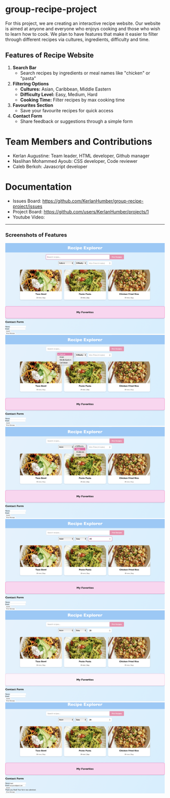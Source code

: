 # group-recipe-project
For this project, we are creating an interactive recipe website. Our website is aimed at anyone and everyone who enjoys cooking and those who wish to learn how to cook. We plan to have features that make it easier to filter through different recipes via cultures, ingredients, difficulty and time.
## Features of Recipe Website
1. **Search Bar**
   - Search recipes by ingredients or meal names like "chicken" or "pasta"
2. **Filtering Options**
   - **Cultures:** Asian, Caribbean, Middle Eastern
   - **Difficulty Level:** Easy, Medium, Hard 
   - **Cooking Time:** Filter recipes by max cooking time
3. **Favourites Section**
   - Save your favourite recipes for quick access
4. **Contact Form**
   - Share feedback or suggestions through a simple form
# Team Members and Contributions
- Kerlan Augustine: Team leader, HTML developer, Github manager
- Naslihan Mohammed Ayoub: CSS developer, Code reviewer
- Caleb Berkoh: Javascript developer
# Documentation
- Issues Board: https://github.com/KerlanHumber/group-recipe-project/issues
- Project Board: https://github.com/users/KerlanHumber/projects/1
- Youtube Video: 
 
---
### Screenshots of Features
![Search Bar](assets/Search-Bar.png)
![Culture Filter](assets/Culture-Filter.png)
![Difficulty Filter](assets/Difficulty-Filter.png)
![Max Cooking Time](assets/Max-Cooking-Time.png)
![Favorites Section](assets/Favourites-Section.png)
![Contact Form](assets/Contact-Form.png)
